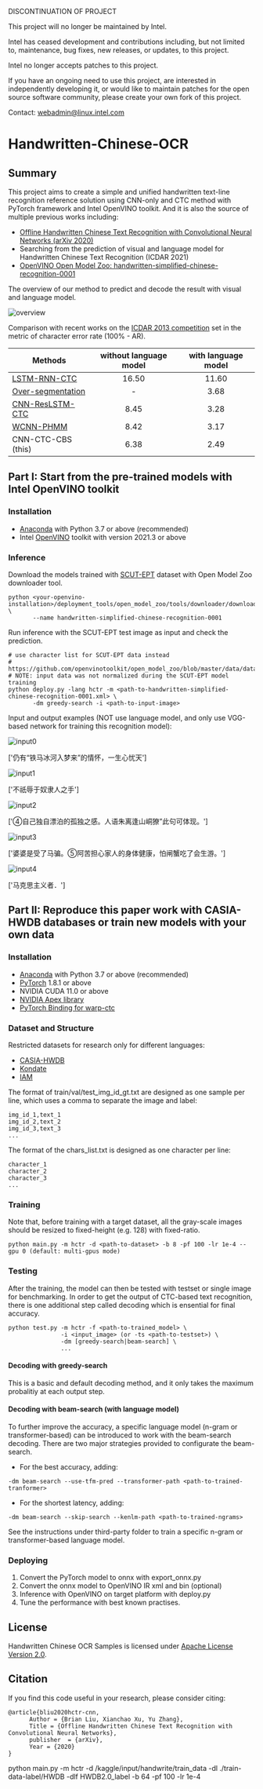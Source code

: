 DISCONTINUATION OF PROJECT

This project will no longer be maintained by Intel.

Intel has ceased development and contributions including, but not limited to, maintenance, bug fixes, new releases, or updates, to this project.  

Intel no longer accepts patches to this project.

If you have an ongoing need to use this project, are interested in independently developing it, or would like to maintain patches for the open source software community, please create your own fork of this project.  

Contact: webadmin@linux.intel.com
# Handwritten-Chinese-OCR

## Summary
This project aims to create a simple and unified handwritten text-line recognition reference solution using CNN-only and CTC method with PyTorch framework and Intel OpenVINO toolkit. And it is also the source of multiple previous works including:

* [Offline Handwritten Chinese Text Recognition with Convolutional Neural Networks (arXiv 2020)](https://arxiv.org/abs/2006.15619)
* Searching from the prediction of visual and language model for Handwritten Chinese Text Recognition (ICDAR 2021)
* [OpenVINO Open Model Zoo: handwritten-simplified-chinese-recognition-0001](https://github.com/openvinotoolkit/open_model_zoo/tree/master/models/intel/handwritten-simplified-chinese-recognition-0001)

The overview of our method to predict and decode the result with visual and language model.

![overview](images/fig1-overview.png)

Comparison with recent works on the [ICDAR 2013 competition](https://ieeexplore.ieee.org/document/6628856) set in the metric of character error rate (100% - AR).

| Methods | without language model | with language model |
| --- | :---: | :---: |
| [LSTM-RNN-CTC](https://ieeexplore.ieee.org/document/7333746) | 16.50 | 11.60 |
| [Over-segmentation](https://dl.acm.org/doi/abs/10.1016/j.patcog.2016.12.026) | - | 3.68 |
| [CNN-ResLSTM-CTC](https://link.springer.com/chapter/10.1007/978-3-030-57058-3_4)| 8.45 | 3.28 |
| [WCNN-PHMM](https://arxiv.org/abs/1812.09809) | 8.42 | 3.17 |
| CNN-CTC-CBS (this) | 6.38 | 2.49 |


## Part I: Start from the pre-trained models with Intel OpenVINO toolkit

### Installation
* [Anaconda](https://www.anaconda.com/distribution/) with Python 3.7 or above (recommended)
* Intel [OpenVINO](https://docs.openvinotoolkit.org/latest/index.html) toolkit with version 2021.3 or above

### Inference
Download the models trained with [SCUT-EPT](https://github.com/HCIILAB/SCUT-EPT_Dataset_Release) dataset with Open Model Zoo downloader tool.
```
python <your-openvino-installation>/deployment_tools/open_model_zoo/tools/downloader/downloader.py \
       --name handwritten-simplified-chinese-recognition-0001
```
Run inference with the SCUT-EPT test image as input and check the prediction.
```
# use character list for SCUT-EPT data instead
# https://github.com/openvinotoolkit/open_model_zoo/blob/master/data/dataset_classes/scut_ept.txt
# NOTE: input data was not normalized during the SCUT-EPT model training
python deploy.py -lang hctr -m <path-to-handwritten-simplified-chinese-recognition-0001.xml> \
       -dm greedy-search -i <path-to-input-image>
```
Input and output examples (NOT use language model, and only use VGG-based network for training this recognition model):

![input0](images/000000.jpg)

['仍有“铁马冰河入梦来”的情怀，一生心忧天']

![input1](images/000001.jpg)

['不祇辱于奴隶人之手']

![input2](images/000002.jpg)

['④自己独自漂泊的孤独之感。人语朱离逢山峒獠”此句可体现。']

![input3](images/000003.jpg)

['婆婆是受了马骗。⑤阿苦担心家人的身体健康，怕闸蟹吃了会生游。']

![input4](images/000004.jpg)

['马克思主义者．']


## Part II: Reproduce this paper work with CASIA-HWDB databases or train new models with your own data

### Installation
* [Anaconda](https://www.anaconda.com/distribution/) with Python 3.7 or above (recommended)
* [PyTorch](https://github.com/pytorch/pytorch) 1.8.1 or above
* NVIDIA CUDA 11.0 or above
* [NVIDIA Apex library](https://github.com/NVIDIA/apex)
* [PyTorch Binding for warp-ctc](http://github.com/SeanNaren/warp-ctc.git)

### Dataset and Structure
Restricted datasets for research only for different languages:
* [CASIA-HWDB](http://www.nlpr.ia.ac.cn/databases/handwriting/Home.html)
* [Kondate](http://web.tuat.ac.jp/~nakagawa/database/index.html)
* [IAM](https://fki.tic.heia-fr.ch/databases/iam-handwriting-database)

The format of train/val/test_img_id_gt.txt are designed as one sample per line, which uses a comma to separate the image and label:
```
img_id_1,text_1
img_id_2,text_2
img_id_3,text_3
...
```
The format of the chars_list.txt is designed as one character per line:
```
character_1
character_2
character_3
...
```
### Training
Note that, before training with a target dataset, all the gray-scale images should be resized to fixed-height (e.g. 128) with fixed-ratio.
```
python main.py -m hctr -d <path-to-dataset> -b 8 -pf 100 -lr 1e-4 --gpu 0 (default: multi-gpus mode)
```

### Testing
After the training, the model can then be tested with testset or single image for benchmarking. In order to get the output of CTC-based text recognition, there is one additional step called decoding which is ensential for final accuracy.
```
python test.py -m hctr -f <path-to-trained_model> \
               -i <input_image> (or -ts <path-to-testset>) \
               -dm [greedy-search|beam-search] \
               ...
```
#### Decoding with greedy-search
This is a basic and default decoding method, and it only takes the maximum probalitiy at each output step.
#### Decoding with beam-search (with language model)
To further improve the accuracy, a specific language model (n-gram or transformer-based) can be introduced to work with the beam-search decoding. There are two major strategies provided to configurate the beam-search.
* For the best accuracy, adding:
```
-dm beam-search --use-tfm-pred --transformer-path <path-to-trained-tranformer>
```
* For the shortest latency, adding:
```
-dm beam-search --skip-search --kenlm-path <path-to-trained-ngrams>
```

See the instructions under third-party folder to train a specific n-gram or transformer-based language model.

### Deploying
1. Convert the PyTorch model to onnx with export_onnx.py
2. Convert the onnx model to OpenVINO IR xml and bin (optional)
3. Inference with OpenVINO on target platform with deploy.py
4. Tune the performance with best known practises.

## License
Handwritten Chinese OCR Samples is licensed under [Apache License Version 2.0](LICENSE).

## Citation
If you find this code useful in your research, please consider citing:

    @article{bliu2020hctr-cnn,
	      Author = {Brian Liu, Xianchao Xu, Yu Zhang},
	      Title = {Offline Handwritten Chinese Text Recognition with Convolutional Neural Networks},
	      publisher  = {arXiv},
	      Year = {2020}
    }

python main.py -m hctr -d /kaggle/input/handwrite/train_data -dl ./train-data-label/HWDB  -dlf HWDB2.0_label -b 64 -pf 100 -lr 1e-4
